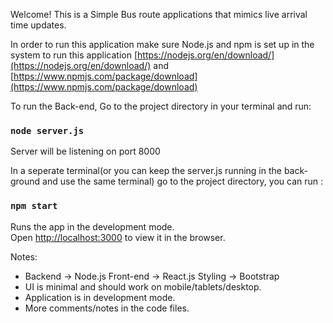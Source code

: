 
Welcome! This is a Simple Bus route applications that mimics live arrival time updates.

In order to run this application make sure Node.js and npm is set up in the system to run this application [https://nodejs.org/en/download/](https://nodejs.org/en/download/) and [https://www.npmjs.com/package/download](https://www.npmjs.com/package/download)

To run the Back-end, Go to the project directory in your terminal and run:

### `node server.js`
Server will be listening on port  8000

In a seperate terminal(or you can keep the server.js running in the back-ground and use the same terminal)  go to the project directory, you can run :

### `npm start`

Runs the app in the development mode.<br>
Open [http://localhost:3000](http://localhost:3000) to view it in the browser.


Notes:

- Backend -> Node.js Front-end -> React.js Styling -> Bootstrap
- UI is minimal and should work on mobile/tablets/desktop.
- Application is in development mode.
- More comments/notes in the code files.


